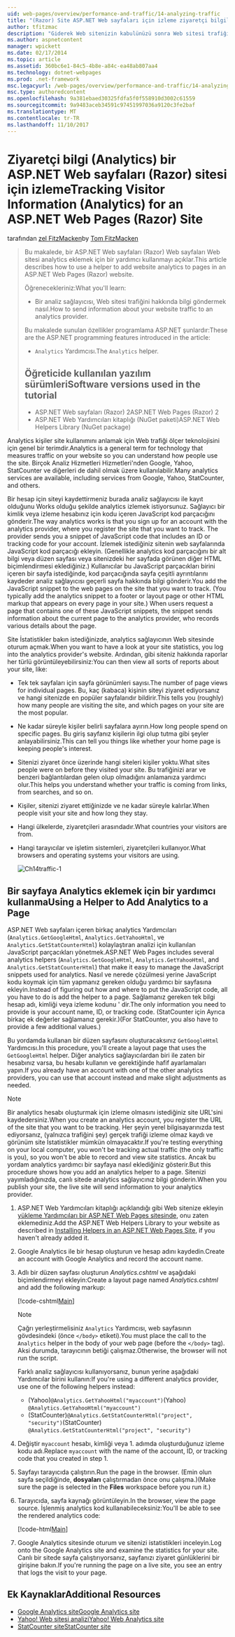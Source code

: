```yaml
---
uid: web-pages/overview/performance-and-traffic/14-analyzing-traffic
title: "(Razor) Site ASP.NET Web sayfaları için izleme ziyaretçi bilgileri (Analytics) | Microsoft Docs"
author: tfitzmac
description: "Giderek Web sitenizin kabulünüzü sonra Web sitesi trafiğini analiz etmek isteyebilirsiniz."
ms.author: aspnetcontent
manager: wpickett
ms.date: 02/17/2014
ms.topic: article
ms.assetid: 360bc6e1-84c5-4b8e-a84c-ea48ab807aa4
ms.technology: dotnet-webpages
ms.prod: .net-framework
msc.legacyurl: /web-pages/overview/performance-and-traffic/14-analyzing-traffic
msc.type: authoredcontent
ms.openlocfilehash: 9a381ebaed30325fdfa5f0f558910d3002c61559
ms.sourcegitcommit: 9a9483aceb34591c97451997036a9120c3fe2baf
ms.translationtype: MT
ms.contentlocale: tr-TR
ms.lasthandoff: 11/10/2017
---
```

<a name="tracking-visitor-information-analytics-for-an-aspnet-web-pages-razor-site"></a><span data-ttu-id="ac00f-103">Ziyaretçi bilgi (Analytics) bir ASP.NET Web sayfaları (Razor) sitesi için izleme</span><span class="sxs-lookup"><span data-stu-id="ac00f-103">Tracking Visitor Information (Analytics) for an ASP.NET Web Pages (Razor) Site</span></span>
====================
<span data-ttu-id="ac00f-104">tarafından [zel FitzMacken](https://github.com/tfitzmac)</span><span class="sxs-lookup"><span data-stu-id="ac00f-104">by [Tom FitzMacken](https://github.com/tfitzmac)</span></span>

> <span data-ttu-id="ac00f-105">Bu makalede, bir ASP.NET Web sayfaları (Razor) Web sayfaları Web sitesi analytics eklemek için bir yardımcı kullanmayı açıklar.</span><span class="sxs-lookup"><span data-stu-id="ac00f-105">This article describes how to use a helper to add website analytics to pages in an ASP.NET Web Pages (Razor) website.</span></span>
> 
> <span data-ttu-id="ac00f-106">Öğrenecekleriniz:</span><span class="sxs-lookup"><span data-stu-id="ac00f-106">What you'll learn:</span></span>
> 
> - <span data-ttu-id="ac00f-107">Bir analiz sağlayıcısı, Web sitesi trafiğini hakkında bilgi göndermek nasıl.</span><span class="sxs-lookup"><span data-stu-id="ac00f-107">How to send information about your website traffic to an analytics provider.</span></span>
> 
> <span data-ttu-id="ac00f-108">Bu makalede sunulan özellikler programlama ASP.NET şunlardır:</span><span class="sxs-lookup"><span data-stu-id="ac00f-108">These are the ASP.NET programming features introduced in the article:</span></span>
> 
> - <span data-ttu-id="ac00f-109">`Analytics` Yardımcısı.</span><span class="sxs-lookup"><span data-stu-id="ac00f-109">The `Analytics` helper.</span></span>
>   
> 
> ## <a name="software-versions-used-in-the-tutorial"></a><span data-ttu-id="ac00f-110">Öğreticide kullanılan yazılım sürümleri</span><span class="sxs-lookup"><span data-stu-id="ac00f-110">Software versions used in the tutorial</span></span>
> 
> 
> - <span data-ttu-id="ac00f-111">ASP.NET Web sayfaları (Razor) 2</span><span class="sxs-lookup"><span data-stu-id="ac00f-111">ASP.NET Web Pages (Razor) 2</span></span>
> - <span data-ttu-id="ac00f-112">ASP.NET Web Yardımcıları kitaplığı (NuGet paketi)</span><span class="sxs-lookup"><span data-stu-id="ac00f-112">ASP.NET Web Helpers Library (NuGet package)</span></span>


<span data-ttu-id="ac00f-113">Analytics kişiler site kullanımını anlamak için Web trafiği ölçer teknolojisini için genel bir terimdir.</span><span class="sxs-lookup"><span data-stu-id="ac00f-113">Analytics is a general term for technology that measures traffic on your website so you can understand how people use the site.</span></span> <span data-ttu-id="ac00f-114">Birçok Analiz Hizmetleri Hizmetleri'nden Google, Yahoo, StatCounter ve diğerleri de dahil olmak üzere kullanılabilir.</span><span class="sxs-lookup"><span data-stu-id="ac00f-114">Many analytics services are available, including services from Google, Yahoo, StatCounter, and others.</span></span>

<span data-ttu-id="ac00f-115">Bir hesap için siteyi kaydettirmeniz burada analiz sağlayıcısı ile kayıt olduğunu Works olduğu şekilde analytics izlemek istiyorsunuz. Sağlayıcı bir kimlik veya izleme hesabınız için kodu içeren JavaScript kod parçacığını gönderir.</span><span class="sxs-lookup"><span data-stu-id="ac00f-115">The way analytics works is that you sign up for an account with the analytics provider, where you register the site that you want to track. The provider sends you a snippet of JavaScript code that includes an ID or tracking code for your account.</span></span> <span data-ttu-id="ac00f-116">İzlemek istediğiniz sitenin web sayfalarında JavaScript kod parçacığı ekleyin. (Genellikle analytics kod parçacığını bir alt bilgi veya düzen sayfası veya sitenizdeki her sayfada görünen diğer HTML biçimlendirmesi eklediğiniz.) Kullanıcılar bu JavaScript parçacıkları birini içeren bir sayfa istediğinde, kod parçacığında sayfa çeşitli ayrıntılarını kaydeder analiz sağlayıcısı geçerli sayfa hakkında bilgi gönderir.</span><span class="sxs-lookup"><span data-stu-id="ac00f-116">You add the JavaScript snippet to the web pages on the site that you want to track. (You typically add the analytics snippet to a footer or layout page or other HTML markup that appears on every page in your site.) When users request a page that contains one of these JavaScript snippets, the snippet sends information about the current page to the analytics provider, who records various details about the page.</span></span>

<span data-ttu-id="ac00f-117">Site İstatistikler bakın istediğinizde, analytics sağlayıcının Web sitesinde oturum açmak.</span><span class="sxs-lookup"><span data-stu-id="ac00f-117">When you want to have a look at your site statistics, you log into the analytics provider's website.</span></span> <span data-ttu-id="ac00f-118">Ardından, gibi siteniz hakkında raporlar her türlü görüntüleyebilirsiniz:</span><span class="sxs-lookup"><span data-stu-id="ac00f-118">You can then view all sorts of reports about your site, like:</span></span>

- <span data-ttu-id="ac00f-119">Tek tek sayfaları için sayfa görünümleri sayısı.</span><span class="sxs-lookup"><span data-stu-id="ac00f-119">The number of page views for individual pages.</span></span> <span data-ttu-id="ac00f-120">Bu, kaç (kabaca) kişinin siteyi ziyaret ediyorsanız ve hangi sitenizde en popüler sayfalarıdır bildirir.</span><span class="sxs-lookup"><span data-stu-id="ac00f-120">This tells you (roughly) how many people are visiting the site, and which pages on your site are the most popular.</span></span>
- <span data-ttu-id="ac00f-121">Ne kadar süreyle kişiler belirli sayfalara ayırın.</span><span class="sxs-lookup"><span data-stu-id="ac00f-121">How long people spend on specific pages.</span></span> <span data-ttu-id="ac00f-122">Bu giriş sayfanız kişilerin ilgi olup tutma gibi şeyler anlayabilirsiniz.</span><span class="sxs-lookup"><span data-stu-id="ac00f-122">This can tell you things like whether your home page is keeping people's interest.</span></span>
- <span data-ttu-id="ac00f-123">Sitenizi ziyaret önce üzerinde hangi siteleri kişiler yoktu.</span><span class="sxs-lookup"><span data-stu-id="ac00f-123">What sites people were on before they visited your site.</span></span> <span data-ttu-id="ac00f-124">Bu trafiğinizi arar ve benzeri bağlantılardan gelen olup olmadığını anlamanıza yardımcı olur.</span><span class="sxs-lookup"><span data-stu-id="ac00f-124">This helps you understand whether your traffic is coming from links, from searches, and so on.</span></span>
- <span data-ttu-id="ac00f-125">Kişiler, sitenizi ziyaret ettiğinizde ve ne kadar süreyle kalırlar.</span><span class="sxs-lookup"><span data-stu-id="ac00f-125">When people visit your site and how long they stay.</span></span>
- <span data-ttu-id="ac00f-126">Hangi ülkelerde, ziyaretçileri arasındadır.</span><span class="sxs-lookup"><span data-stu-id="ac00f-126">What countries your visitors are from.</span></span>
- <span data-ttu-id="ac00f-127">Hangi tarayıcılar ve işletim sistemleri, ziyaretçileri kullanıyor.</span><span class="sxs-lookup"><span data-stu-id="ac00f-127">What browsers and operating systems your visitors are using.</span></span>

    ![Ch14traffic-1](14-analyzing-traffic/_static/image1.jpg)

## <a name="using-a-helper-to-add-analytics-to-a-page"></a><span data-ttu-id="ac00f-129">Bir sayfaya Analytics eklemek için bir yardımcı kullanma</span><span class="sxs-lookup"><span data-stu-id="ac00f-129">Using a Helper to Add Analytics to a Page</span></span>

<span data-ttu-id="ac00f-130">ASP.NET Web sayfaları içeren birkaç analytics Yardımcıları (`Analytics.GetGoogleHtml`, `Analytics.GetYahooHtml`, ve `Analytics.GetStatCounterHtml`) kolaylaştıran analizi için kullanılan JavaScript parçacıkları yönetmek.</span><span class="sxs-lookup"><span data-stu-id="ac00f-130">ASP.NET Web Pages includes several analytics helpers (`Analytics.GetGoogleHtml`, `Analytics.GetYahooHtml`, and `Analytics.GetStatCounterHtml`) that make it easy to manage the JavaScript snippets used for analytics.</span></span> <span data-ttu-id="ac00f-131">Nasıl ve nerede çözülmesi yerine JavaScript kodu koymak için tüm yapmanız gereken olduğu yardımcı bir sayfasına ekleyin.</span><span class="sxs-lookup"><span data-stu-id="ac00f-131">Instead of figuring out how and where to put the JavaScript code, all you have to do is add the helper to a page.</span></span> <span data-ttu-id="ac00f-132">Sağlamanız gereken tek bilgi hesap adı, kimliği veya izleme kodunu ' dir.</span><span class="sxs-lookup"><span data-stu-id="ac00f-132">The only information you need to provide is your account name, ID, or tracking code.</span></span> <span data-ttu-id="ac00f-133">(StatCounter için Ayrıca birkaç ek değerler sağlamanız gerekir.)</span><span class="sxs-lookup"><span data-stu-id="ac00f-133">(For StatCounter, you also have to provide a few additional values.)</span></span>

<span data-ttu-id="ac00f-134">Bu yordamda kullanan bir düzen sayfasını oluşturacaksınız `GetGoogleHtml` Yardımcısı.</span><span class="sxs-lookup"><span data-stu-id="ac00f-134">In this procedure, you'll create a layout page that uses the `GetGoogleHtml` helper.</span></span> <span data-ttu-id="ac00f-135">Diğer analytics sağlayıcılardan biri ile zaten bir hesabınız varsa, bu hesabı kullanın ve gerektiğinde hafif ayarlamaları yapın.</span><span class="sxs-lookup"><span data-stu-id="ac00f-135">If you already have an account with one of the other analytics providers, you can use that account instead and make slight adjustments as needed.</span></span>

> [!NOTE]
> <span data-ttu-id="ac00f-136">Bir analytics hesabı oluşturmak için izleme olmasını istediğiniz site URL'sini kaydedersiniz.</span><span class="sxs-lookup"><span data-stu-id="ac00f-136">When you create an analytics account, you register the URL of the site that you want to be tracking.</span></span> <span data-ttu-id="ac00f-137">Her şeyin yerel bilgisayarınızda test ediyorsanız, (yalnızca trafiğini şey) gerçek trafiği izleme olmaz kaydı ve görünüm site İstatistikler mümkün olmayacaktır.</span><span class="sxs-lookup"><span data-stu-id="ac00f-137">If you're testing everything on your local computer, you won't be tracking actual traffic (the only traffic is you), so you won't be able to record and view site statistics.</span></span> <span data-ttu-id="ac00f-138">Ancak bu yordam analytics yardımcı bir sayfaya nasıl eklediğiniz gösterir.</span><span class="sxs-lookup"><span data-stu-id="ac00f-138">But this procedure shows how you add an analytics helper to a page.</span></span> <span data-ttu-id="ac00f-139">Sitenizi yayımladığınızda, canlı sitede analytics sağlayıcınız bilgi gönderin.</span><span class="sxs-lookup"><span data-stu-id="ac00f-139">When you publish your site, the live site will send information to your analytics provider.</span></span>


1. <span data-ttu-id="ac00f-140">ASP.NET Web Yardımcıları kitaplığı açıklandığı gibi Web sitenize ekleyin [yükleme Yardımcıları bir ASP.NET Web Pages sitesinde](https://go.microsoft.com/fwlink/?LinkId=252372), onu zaten eklemediniz.</span><span class="sxs-lookup"><span data-stu-id="ac00f-140">Add the ASP.NET Web Helpers Library to your website as described in [Installing Helpers in an ASP.NET Web Pages Site](https://go.microsoft.com/fwlink/?LinkId=252372), if you haven't already added it.</span></span>
2. <span data-ttu-id="ac00f-141">Google Analytics ile bir hesap oluşturun ve hesap adını kaydedin.</span><span class="sxs-lookup"><span data-stu-id="ac00f-141">Create an account with Google Analytics and record the account name.</span></span>
3. <span data-ttu-id="ac00f-142">Adlı bir düzen sayfası oluşturun *Analytics.cshtml* ve aşağıdaki biçimlendirmeyi ekleyin:</span><span class="sxs-lookup"><span data-stu-id="ac00f-142">Create a layout page named *Analytics.cshtml* and add the following markup:</span></span>

    [!code-cshtml[Main](14-analyzing-traffic/samples/sample1.cshtml)]

    > [!NOTE]
    > <span data-ttu-id="ac00f-143">Çağrı yerleştirmelisiniz `Analytics` Yardımcısı, web sayfasının gövdesindeki (önce `</body>` etiketi).</span><span class="sxs-lookup"><span data-stu-id="ac00f-143">You must place the call to the `Analytics` helper in the body of your web page (before the `</body>` tag).</span></span> <span data-ttu-id="ac00f-144">Aksi durumda, tarayıcının betiği çalışmaz.</span><span class="sxs-lookup"><span data-stu-id="ac00f-144">Otherwise, the browser will not run the script.</span></span>

    <span data-ttu-id="ac00f-145">Farklı analiz sağlayıcısı kullanıyorsanız, bunun yerine aşağıdaki Yardımcılar birini kullanın:</span><span class="sxs-lookup"><span data-stu-id="ac00f-145">If you're using a different analytics provider, use one of the following helpers instead:</span></span>

    - <span data-ttu-id="ac00f-146">(Yahoo)`@Analytics.GetYahooHtml("myaccount")`</span><span class="sxs-lookup"><span data-stu-id="ac00f-146">(Yahoo) `@Analytics.GetYahooHtml("myaccount")`</span></span>
    - <span data-ttu-id="ac00f-147">(StatCounter)`@Analytics.GetStatCounterHtml("project", "security")`</span><span class="sxs-lookup"><span data-stu-id="ac00f-147">(StatCounter) `@Analytics.GetStatCounterHtml("project", "security")`</span></span>
4. <span data-ttu-id="ac00f-148">Değiştir `myaccount` hesabı, kimliği veya 1. adımda oluşturduğunuz izleme kodu adı.</span><span class="sxs-lookup"><span data-stu-id="ac00f-148">Replace `myaccount` with the name of the account, ID, or tracking code that you created in step 1.</span></span>
5. <span data-ttu-id="ac00f-149">Sayfayı tarayıcıda çalıştırın.</span><span class="sxs-lookup"><span data-stu-id="ac00f-149">Run the page in the browser.</span></span> <span data-ttu-id="ac00f-150">(Emin olun sayfa seçildiğinde, **dosyaları** çalıştırmadan önce onu çalışma.)</span><span class="sxs-lookup"><span data-stu-id="ac00f-150">(Make sure the page is selected in the **Files** workspace before you run it.)</span></span>
6. <span data-ttu-id="ac00f-151">Tarayıcıda, sayfa kaynağı görüntüleyin.</span><span class="sxs-lookup"><span data-stu-id="ac00f-151">In the browser, view the page source.</span></span> <span data-ttu-id="ac00f-152">İşlenmiş analytics kod kullanabileceksiniz:</span><span class="sxs-lookup"><span data-stu-id="ac00f-152">You'll be able to see the rendered analytics code:</span></span>

    [!code-html[Main](14-analyzing-traffic/samples/sample2.html)]
7. <span data-ttu-id="ac00f-153">Google Analytics sitesinde oturum ve sitenizi istatistikleri inceleyin.</span><span class="sxs-lookup"><span data-stu-id="ac00f-153">Log onto the Google Analytics site and examine the statistics for your site.</span></span> <span data-ttu-id="ac00f-154">Canlı bir sitede sayfa çalıştırıyorsanız, sayfanızı ziyaret günlüklerini bir girişine bakın.</span><span class="sxs-lookup"><span data-stu-id="ac00f-154">If you're running the page on a live site, you see an entry that logs the visit to your page.</span></span>

<a id="Additional_Resources"></a>
## <a name="additional-resources"></a><span data-ttu-id="ac00f-155">Ek Kaynaklar</span><span class="sxs-lookup"><span data-stu-id="ac00f-155">Additional Resources</span></span>

- [<span data-ttu-id="ac00f-156">Google Analytics site</span><span class="sxs-lookup"><span data-stu-id="ac00f-156">Google Analytics site</span></span>](https://www.google.com/analytics/)
- [<span data-ttu-id="ac00f-157">Yahoo! Web sitesi analizi</span><span class="sxs-lookup"><span data-stu-id="ac00f-157">Yahoo! Web Analytics site</span></span>](http://help.yahoo.com/l/us/yahoo/ywa/)
- [<span data-ttu-id="ac00f-158">StatCounter site</span><span class="sxs-lookup"><span data-stu-id="ac00f-158">StatCounter site</span></span>](http://statcounter.com/)
